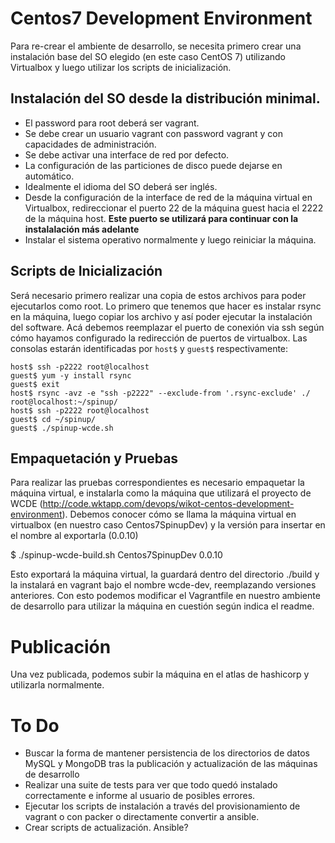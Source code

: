 # Centos7 Development Environment

Para re-crear el ambiente de desarrollo, se necesita primero crear una instalación base del SO elegido (en este caso CentOS 7) utilizando Virtualbox y luego utilizar los scripts de inicialización.

## Instalación del SO desde la distribución minimal.

* El password para root deberá ser vagrant.
* Se debe crear un usuario vagrant con password vagrant y con capacidades de administración.
* Se debe activar una interface de red por defecto.
* La configuración de las particiones de disco puede dejarse en automático.
* Idealmente el idioma del SO deberá ser inglés.
* Desde la configuración de la interface de red de la máquina virtual en Virtualbox, redireccionar el puerto 22 de la máquina guest hacia el 2222 de la máquina host. **Este puerto se utilizará para continuar con la instalalación más adelante**
* Instalar el sistema operativo normalmente y luego reiniciar la máquina.

## Scripts de Inicialización

Será necesario primero realizar una copia de estos archivos para poder ejecutarlos como root. Lo primero que tenemos que hacer es instalar rsync en la máquina, luego copiar los archivo y así poder ejecutar la instalación del software. Acá debemos reemplazar el puerto de conexión via ssh según cómo hayamos configurado la redirección de puertos de virtualbox. Las consolas estarán identificadas por ```host$``` y ```guest$``` respectivamente:

```
host$ ssh -p2222 root@localhost
guest$ yum -y install rsync
guest$ exit
host$ rsync -avz -e "ssh -p2222" --exclude-from '.rsync-exclude' ./ root@localhost:~/spinup/
host$ ssh -p2222 root@localhost
guest$ cd ~/spinup/
guest$ ./spinup-wcde.sh
```

## Empaquetación y Pruebas

Para realizar las pruebas correspondientes es necesario empaquetar la máquina virtual, e instalarla como la máquina que utilizará el proyecto de WCDE (http://code.wktapp.com/devops/wikot-centos-development-environment). Debemos conocer cómo se llama la máquina virtual en virtualbox (en nuestro caso Centos7SpinupDev) y la versión para insertar en el nombre al exportarla (0.0.10)

$ ./spinup-wcde-build.sh Centos7SpinupDev 0.0.10

Esto exportará la máquina virtual, la guardará dentro del directorio ./build y la instalará en vagrant bajo el nombre wcde-dev, reemplazando versiones anteriores. Con esto podemos modificar el Vagrantfile en nuestro ambiente de desarrollo para utilizar la máquina en cuestión según indica el readme.


# Publicación

Una vez publicada, podemos subir la máquina en el atlas de hashicorp y utilizarla normalmente.

# To Do

* Buscar la forma de mantener persistencia de los directorios de datos MySQL y MongoDB tras la publicación y actualización de las máquinas de desarrollo
* Realizar una suite de tests para ver que todo quedó instalado correctamente e informe al usuario de posibles errores.
* Ejecutar los scripts de instalación a través del provisionamiento de vagrant o con packer o directamente convertir a ansible.
* Crear scripts de actualización. Ansible?